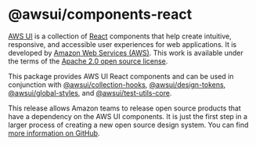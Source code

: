# @awsui/components-react

[AWS UI](https://github.com/aws/awsui-documentation) is a collection of [React](https://reactjs.org/) components that help create intuitive,
responsive, and accessible user experiences for web applications. It is developed by [Amazon Web
Services (AWS)](https://aws.amazon.com/). This work is available under the terms of the
[Apache 2.0 open source license](https://www.apache.org/licenses/LICENSE-2.0.txt).

This package provides AWS UI React components and can be used in conjunction with
[@awsui/collection-hooks](https://www.npmjs.com/package/@awsui/collection-hooks),
[@awsui/design-tokens](https://www.npmjs.com/package/@awsui/design-tokens),
[@awsui/global-styles](https://www.npmjs.com/package/@awsui/global-styles),
and [@awsui/test-utils-core](https://www.npmjs.com/package/@awsui/test-utils-core).


This release allows Amazon teams to release open source products that have a dependency on the
AWS UI components. It is just the first step in a larger process of creating a new open source
design system. You can find [more information on GitHub](https://github.com/aws/awsui-documentation).

